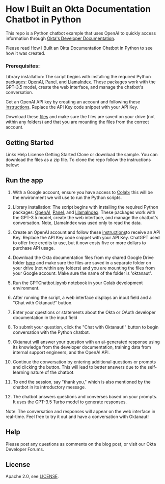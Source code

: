 # How I Built an Okta Documentation Chatbot in Python

This repo is a Python chatbot example that uses OpenAI to quickly access information through [Okta's Developer Documentation](https://developer.okta.com). 

Please read How I Built an Okta Documentation Chatbot in Python to see how it was created.

### Prerequisites:

Library installation: The script begins with installing the required Python packages: [OpenAI](https://pypi.org/project/openai/), [Panel](https://panel.holoviz.org/getting_started/installation.html), and [LlamaIndex](https://pypi.org/project/llama-index/). These packages work with the GPT-3.5 model, create the web interface, and manage the chatbot's conversation.

Get an OpenAI API key by creating an account and following these [instructions](https://help.openai.com/en/articles/4936850-where-do-i-find-my-api-key). Replace the API Key code snippet with your API Key.

Download these [files](https://drive.google.com/drive/folders/11W-cjmkTztmnGgJCsJRtE395Iji6JX53?usp=share_link) and make sure the files are saved on your drive (not within any folders) and that you are mounting the files from the correct account.

## Getting Started
Links
Help
License
Getting Started
Clone or download the sample. You can download the files as a zip file. To clone the repo follow the instructions below:

## Run the app
1. With a Google account, ensure you have access to [Colab](https://colab.google/); this will be the environment we will use to run the Python scripts. 
2. Library installation: The script begins with installing the required Python packages: [OpenAI](https://pypi.org/project/openai/), [Panel](https://panel.holoviz.org/getting_started/installation.html), and [LlamaIndex](https://pypi.org/project/llama-index/). These packages work with the GPT-3.5 model, create the web interface, and manage the chatbot's conversation. Note, LlamaIndex was used only to read the data.

3. Create an OpenAI account and follow these [instructions](https://help.openai.com/en/articles/4936850-where-do-i-find-my-api-key)to receive an API Key. Replace the API Key code snippet with your API Key. ChatGPT used to offer free credits to use, but it now costs five or more dollars to purchase API usage.

4. Download the Okta documentation files from my shared Google Drive folder [here](https://drive.google.com/drive/folders/11W-cjmkTztmnGgJCsJRtE395Iji6JX53?usp=share_link) and make sure the files are saved in a 
 separate folder on your drive (not within any folders) and you are mounting the files from your Google account. Make sure the name of the folder is 'oktanaut'.

5. Run the GPTChatbot.ipynb notebook in your Colab development environment.

6. After running the script, a web interface displays an input field and a "Chat with Oktanaut!" button.

7. Enter your questions or statements about the Okta or OAuth developer documentation in the input field

8. To submit your question, click the "Chat with Oktanaut!" button to begin conversation with the Python chatbot.

9. Oktanaut will answer your question with an ai-generated response using its knowledge from the developer documentation, training data from internal support engineers, and the OpenAI API.

10. Continue the conversation by entering additional questions or prompts and clicking the button. This will lead to better answers due to the self-learning nature of the chatbot.

11. To end the session, say "thank you," which is also mentioned by the chatbot in its introductory message.

12. The chatbot answers questions and converses based on your prompts. It uses the GPT-3.5 Turbo model to generate responses.

Note: The conversation and responses will appear on the web interface in real-time. Feel free to try it out and have a conversation with Oktanaut!


## Help
Please post any questions as comments on the blog post, or visit our Okta Developer Forums.

## License
Apache 2.0, see [LICENSE](https://github.com/oktadev/okta-python-chatbot-example/blob/main/LICENSE).
